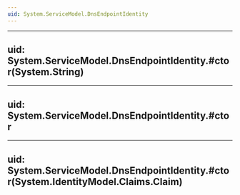 ```yaml
---
uid: System.ServiceModel.DnsEndpointIdentity
---
```


---
uid: System.ServiceModel.DnsEndpointIdentity.#ctor(System.String)
---

---
uid: System.ServiceModel.DnsEndpointIdentity.#ctor
---

---
uid: System.ServiceModel.DnsEndpointIdentity.#ctor(System.IdentityModel.Claims.Claim)
---
